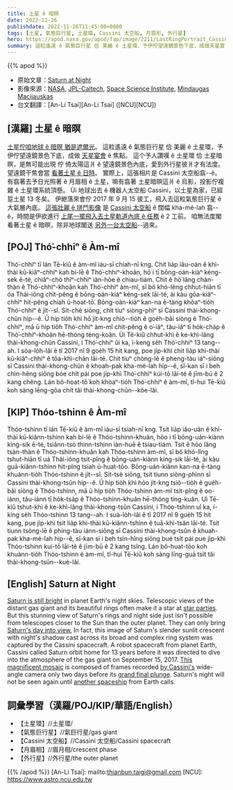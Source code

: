 ```yaml
---
title: 土星 ê 暗暝
date: 2022-11-26
publishdate: 2022-11-26T11:45:00+0800
tags: [土星, 氣態巨行星, 土星環, Cassini 太空船, 月眉形, 外行星]
hero: https://apod.nasa.gov/apod/fap/image/2211/LastRingPortrait_Cassini_1080.jpg
summary: 這粒遙遠 ê 氣態巨行星 佮 美麗 ê 土星環，予伊佇望遠鏡景色下底，成做天星宴會 ê 焦點。
---
```


{{% apod %}}

- 原始文章：[Saturn at Night](https://apod.nasa.gov/apod/ap221126.html)
- 影像來源：[NASA](https://www.nasa.gov/), [JPL-Caltech](https://www.jpl.nasa.gov), [Space Science Institute](https://www.spacescience.org/index.php), [Mindaugas Macijauskas](https://www.flickr.com/photos/m_macijauskas/)
- 台文翻譯：[An-Li Tsai][An-Li Tsai] ([NCU][NCU])

## [漢羅] 土星 ê 暗暝
[土星佇咱地球 ê 暗暝 猶是遮爾光][Saturn is still bright]。
這粒遙遠 ê 氣態巨行星 佮 美麗 ê 土星環，予伊佇望遠鏡景色下底，成做 [天星宴會][star parties] ê 焦點。
這个予人讚嘆 ê 土星環 佮 土星暗暝，是無可能出現 佇 倚太陽這爿 ê 望遠鏡景色內底，愛到外行星彼爿才有法度。
望遠鏡干焦會當 [看著土星 ê 日時][Saturn's day into view.]。
實際上，這張相片是 Cassini 太空船翕--ê。
有翕著去予日光照著 ê 月眉相 ê 土星，嘛有翕著 土星暗暝這爿 ê 烏影，投影佇複雜 ê 土星環系統頂懸。
Ùi 地球出去 ê 機器人太空船 Cassini，以土星為家，已經踅土星 13 冬矣。
伊紲落來會佇 2017 年 9 月 15 彼工，飛入去這粒氣態巨行星 ê 大氣層內底。
[這張壯麗 ê 拼鬥影像][This magnificent mosaic] 是 [Cassini 太空船][by Cassini's] ê 闊幅 kha-mé-lah 翕--ê，時間是伊欲進行 [上尾一擺飛入去土星軌道內底 ê 任務][grand final plunge] ê 2 工前。
咱無法度閣看著土星 ê 暗暝，除非地球閣送 [另外一台太空船][another spaceship]--過來。


## [POJ] Thó͘-chhiⁿ ê Àm-mî
Thó͘-chhiⁿ tī lán Tē-kiû ê àm-mî iáu-sī chiah-nī kng.
Chit lia̍p iâu-oán ê khì-thài kū-kiâⁿ-chhiⁿ kah bí-lē ê Thó͘-chhiⁿ-khoân, hō͘ i tī bōng-oán-kiàⁿ kéng-sek ē-té, chiâⁿ-chò thiⁿ-chhiⁿ iàn-hōe ê chiau-tiám.
Chit ê hō͘ lâng chàn-thàn ê Thó͘-chhiⁿ-khoân kah Thó͘-chhiⁿ àm-mî, sī bô khó-lêng chhut-hiān tī óa Thài-iông chit-pêng ê bōng-oán-kiàⁿ kéng-sek lāi-té, ài kàu gōa-kiâⁿ-chhiⁿ hit-pêng chiah ū-hoat-tō͘.
Bōng-oán-kiàⁿ kan-na ē-tàng khòaⁿ-tio̍h Thó͘-chhiⁿ ê ji̍t--sî.
Si̍t-chè siōng, chit tiuⁿ siòng-phìⁿ sī Cassini thài-khong-chûn hip--ê.
Ū hip tio̍h khì hō͘ ji̍t-kng chiò--tio̍h ê goe̍h-bâi siòng ê Thó͘-chhiⁿ, mā ū hip tio̍h Thó͘-chhiⁿ àm-mî chit-pêng ê o͘-iáⁿ, tâu-iáⁿ tī ho̍k-cha̍p ê Thó͘-chhiⁿ-khoân hē-thóng téng-koân.
Ùi Tē-kiû chhut-khì ê ke-khì-lâng thài-khong-chûn Cassini, í Thó͘-chhiⁿ ûi ka, í-keng se̍h Thó͘-chhiⁿ 13 tang--ah.
I sòa-lo̍h-lâi ē tī 2017 nî 9 goe̍h 15 hit kang, poe ji̍p-khì chit lia̍p khì-thài kū-kiâⁿ-chhiⁿ ê tōa-khì-chân lāi-té.
Chit tiuⁿ chòng-lē ê pheng-tàu iáⁿ-siōng sī Cassini thài-khong-chûn ê khoah-pak kha-mé-lah hip--ê, sî-kan sī i beh chìn-hêng siōng bóe chi̍t pái poe ji̍p-khì Thó͘-chhiⁿ kúi-tō lāi-té ê jīm-bū ê 2 kang chêng.
Lán bô-hoat-tō͘ koh khòaⁿ-tio̍h Thó͘-chhiⁿ ê àm-mî, tî-hui Tē-kiû koh sàng lēng-gōa chi̍t tâi thài-khong-chûn--kòe-lâi.


## [KIP] Thóo-tshinn ê Àm-mî
Thóo-tshinn tī lán Tē-kiû ê àm-mî iáu-sī tsiah-nī kng.
Tsit lia̍p iâu-uán ê khì-thài kū-kiânn-tshinn kah bí-lē ê Thóo-tshinn-khuân, hōo i tī bōng-uán-kiànn kíng-sik ē-té, tsiânn-tsò thinn-tshinn iàn-huē ê tsiau-tiám.
Tsit ê hōo lâng tsàn-thàn ê Thóo-tshinn-khuân kah Thóo-tshinn àm-mî, sī bô khó-lîng tshut-hiān tī uá Thài-iông tsit-pîng ê bōng-uán-kiànn kíng-sik lāi-té, ài kàu guā-kiânn-tshinn hit-pîng tsiah ū-huat-tōo.
Bōng-uán-kiànn kan-na ē-tàng khuànn-tio̍h Thóo-tshinn ê ji̍t--sî.
Si̍t-tsè siōng, tsit tiunn siòng-phìnn sī Cassini thài-khong-tsûn hip--ê.
Ū hip tio̍h khì hōo ji̍t-kng tsiò--tio̍h ê gue̍h-bâi siòng ê Thóo-tshinn, mā ū hip tio̍h Thóo-tshinn àm-mî tsit-pîng ê oo-iánn, tâu-iánn tī ho̍k-tsa̍p ê Thóo-tshinn-khuân hē-thóng tíng-kuân.
Uì Tē-kiû tshut-khì ê ke-khì-lâng thài-khong-tsûn Cassini, í Thóo-tshinn uî ka, í-king se̍h Thóo-tshinn 13 tang--ah.
I suà-lo̍h-lâi ē tī 2017 nî 9 gue̍h 15 hit kang, pue ji̍p-khì tsit lia̍p khì-thài kū-kiânn-tshinn ê tuā-khì-tsân lāi-té.
Tsit tiunn tsòng-lē ê phing-tàu iánn-siōng sī Cassini thài-khong-tsûn ê khuah-pak kha-mé-lah hip--ê, sî-kan sī i beh tsìn-hîng siōng bué tsi̍t pái pue ji̍p-khì Thóo-tshinn kuí-tō lāi-té ê jīm-bū ê 2 kang tsîng.
Lán bô-huat-tōo koh khuànn-tio̍h Thóo-tshinn ê àm-mî, tî-hui Tē-kiû koh sàng līng-guā tsi̍t tâi thài-khong-tsûn--kuè-lâi.


## [English] Saturn at Night
[Saturn is still bright][Saturn is still bright] in planet Earth's night skies.
Telescopic views of the distant gas giant and its beautiful rings often make it a star at [star parties][star parties].
But this stunning view of Saturn's rings and night side just isn't possible from telescopes closer to the Sun than the outer planet.
They can only bring [Saturn's day into view.][Saturn's day into view.] 
In fact, this image of Saturn's slender sunlit crescent with night's shadow cast across its broad and complex ring system was captured by the Cassini spacecraft.
A robot spacecraft from planet Earth, Cassini called Saturn orbit home for 13 years before it was directed to dive into the atmosphere of the gas giant on September 15, 2017.
[This magnificent mosaic][This magnificent mosaic] is composed of frames recorded [by Cassini's][by Cassini's] wide-angle camera only two days before its [grand final plunge][grand final plunge].
Saturn's night will not be seen again until [another spaceship][another spaceship] from Earth calls.
    

## 詞彙學習（漢羅/POJ/KIP/華語/English）

- 【土星環】//土星環/
- 【氣態巨行星】//氣巨行星/gas giant
- 【Cassini 太空船】//Cassini 太空船/Cassini spacecraft
- 【月眉相】//眉月相/crescent phase
- 【外行星】//外行星/the outer planet


{{% /apod %}}
[An-Li Tsai]: mailto:thianbun.taigi@gmail.com
[NCU]: https://www.astro.ncu.edu.tw

[copyright]: https://apod.nasa.gov/apod/fap/lib/about_apod.html#srapply
[License]: https://creativecommons.org/licenses/by/2.0/


[Saturn is still bright]:https://earthsky.org/astronomy-essentials/visible-planets-tonight-mars-jupiter-venus-saturn-mercury/
[star parties]:https://nightsky.jpl.nasa.gov/clubs-and-events.cfm
[Saturn's day into view.]:https://spacetelescope.org/news/heic1917/
[This magnificent mosaic]:https://www.flickr.com/photos/m_macijauskas/23826951188/
[by Cassini's]:https://photojournal.jpl.nasa.gov/catalog/PIA17218
[grand final plunge]:https://solarsystem.nasa.gov/missions/cassini/the-journey/the-grand-finale/
[another spaceship]:https://www.nasa.gov/dragonfly


